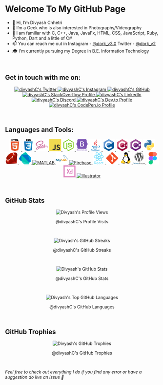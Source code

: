 # Welcome To My GitHub Page #

- 👋 Hi, I’m Divyash Chhetri
- 👀 I’m a Geek who is also interested in Photography/Videography
- 🌱 I am familiar with C, C++, Java, JavaFx, HTML, CSS, JavaScript, Ruby, Python, Dart and a little of C#
- 📫 You can reach me out in Instagram - [@dork_v3.0](https://www.instagram.com/dork_v3.0) Twitter - [@dork_v2](https://www.twitter.com/dork_v2)
- 🎓 I'm currently pursuing my Degree in B.E. Information Technology

<br />


## Get in touch with me on: ##

<p align="center">
 <a href="https://twitter.com/dork_v2" target="_blank">
  <img src="https://github.com/divyashC/devicon/blob/master/icons/twitter/twitter-original.svg" alt="divyashC's Twitter" />     
 </a>
 <a href="https://www.instagram.com/dork_v3.0/" target="_blank">
  <img src="https://raw.githubusercontent.com/rahuldkjain/github-profile-readme-generator/master/src/images/icons/Social/instagram.svg" alt="divyashC's Instagram" />    
 </a>
 <a href="https://github.com/divyashC/" target="_blank">
  <img src="https://github.com/divyashC/devicon/blob/master/icons/github/github-original.svg" alt="divyashC's GitHub" />    
 </a>
 <a href="https://stackoverflow.com/users/15124365" target="_blank">
  <img src="https://raw.githubusercontent.com/rahuldkjain/github-profile-readme-generator/master/src/images/icons/Social/stack-overflow.svg" alt="divyashC's StackOverflow Profile" />    
 </a>
 <a href="https://www.linkedin.com/in/divyash-c-b72a58127/" target="_blank">
  <img src="https://github.com/divyashC/devicon/blob/master/icons/linkedin/linkedin-original.svg" alt="divyashC's LinkedIn" />    
 </a>
 <a href="https://discord.com/users/Dork#0448" target="_blank">
  <img src="https://raw.githubusercontent.com/rahuldkjain/github-profile-readme-generator/master/src/images/icons/Social/discord.svg" alt="divyashC's Discord" />
 </a>
 <a href="https://dev.to/divyashc" target="_blank">
  <img src="https://raw.githubusercontent.com/rahuldkjain/github-profile-readme-generator/master/src/images/icons/Social/devto.svg" alt="divyashC's Dev.to Profile" />    
 </a>
 <a href="https://codepen.io/divyashc" target="_blank">
  <img src="https://raw.githubusercontent.com/rahuldkjain/github-profile-readme-generator/master/src/images/icons/Social/codepen.svg" alt="divyashC's CodePen.io Profile" />    
 </a>
<!--  <a href="mailto:divyashchhetri@gmail.com" target="_blank">
  <img src="https://img.shields.io/badge/email-3357C0?style=for-the-badge&logo=gmail&logoColor=white" alt="divyashC's email - divyashchhetri@gmail.com" />    
 </a> -->
</p>

<br/>


## Languages and Tools: ##

<p align="center">
    <a href="https://developer.mozilla.org/en-US/docs/Web/HTML" target="_blank"> <img
            src="https://raw.githubusercontent.com/devicons/devicon/master/icons/html5/html5-original-wordmark.svg"
            alt="HTML" width="40" height="40" /> </a>
    <a href="https://developer.mozilla.org/en-US/docs/Web/CSS" target="_blank"> <img
            src="https://raw.githubusercontent.com/devicons/devicon/master/icons/css3/css3-original-wordmark.svg"
            alt="CSS" width="40" height="40" /> </a>
    <a href="https://sass-lang.com/documentation" target="_blank">
        <img src="https://github.com/devicons/devicon/blob/master/icons/sass/sass-original.svg" alt="SASS" width="40"
            height="40" /> </a>
    <a href="https://developer.mozilla.org/en-US/docs/Web/JavaScript" target="_blank"> <img
            src="https://raw.githubusercontent.com/devicons/devicon/master/icons/javascript/javascript-original.svg"
            alt="JavaScript" width="40" height="40" /> </a>
    <a href="https://nodejs.org/en/" target="_blank">
        <img src="https://github.com/devicons/devicon/blob/master/icons/nodejs/nodejs-original.svg" alt="Node Js"
            width="40" height="40" /> </a>
    <a href="https://getbootstrap.com" target="_blank">
        <img src="https://raw.githubusercontent.com/devicons/devicon/master/icons/bootstrap/bootstrap-plain-wordmark.svg"
            alt="Bootstrap" width="40" height="40" /> </a>
    <a href="https://www.java.com" target="_blank"> <img
            src="https://raw.githubusercontent.com/devicons/devicon/master/icons/java/java-original.svg" alt="java"
            width="40" height="40" /> </a>
    <a href="https://www.cprogramming.com/" target="_blank"> <img
            src="https://raw.githubusercontent.com/devicons/devicon/master/icons/c/c-original.svg" alt="C" width="40"
            height="40" /> </a>
    <a href="https://docs.microsoft.com/en-us/cpp/?view=msvc-170" target="_blank"> <img
            src="https://github.com/devicons/devicon/blob/master/icons/cplusplus/cplusplus-original.svg" alt="C++"
            width="40" height="40" /> </a>
    <a href="https://docs.microsoft.com/en-us/dotnet/csharp/" target="_blank"> <img
            src="https://github.com/devicons/devicon/blob/master/icons/csharp/csharp-original.svg" alt="C#" width="40" height="40" /> </a>
    <a href="https://www.python.org" target="_blank"> <img
            src="https://raw.githubusercontent.com/devicons/devicon/master/icons/python/python-original.svg"
            alt="Python" width="40" height="40" /> </a>
    <a href="https://ruby-doc.org/" target="_blank"> <img
            src="https://github.com/devicons/devicon/blob/master/icons/ruby/ruby-original.svg" alt="Ruby" width="40"
            height="40" /> </a>
    <a href="https://dart.dev/guides" target="_blank">
        <img src="https://github.com/devicons/devicon/blob/master/icons/dart/dart-original.svg" alt="Dart" width="40"
            height="40" /> </a>
     <a href="https://www.mathworks.com/products/matlab.html" target="_blank">
        <img src="https://github.com/divyashC/devicon/blob/master/icons/matlab/matlab-original.svg"
            alt="MATLAB" width="40" height="40" /> </a>
    <a href="https://www.mysql.com/" target="_blank"> <img
            src="https://raw.githubusercontent.com/devicons/devicon/master/icons/mysql/mysql-original-wordmark.svg"
            alt="MySQL" width="40" height="40" /> </a>
    <a href="https://firebase.google.com/" target="_blank"> <img
            src="https://github.com/divyashC/devicon/blob/master/icons/firebase/firebase-plain.svg"
            alt="Firebase" width="40" height="40" /> </a>
    <a href="https://reactjs.org/" target="_blank"> <img
            src="https://raw.githubusercontent.com/devicons/devicon/master/icons/react/react-original-wordmark.svg"
            alt="ReactJs" width="40" height="40" /> </a>
    <a href="https://git-scm.com/" target="_blank">
        <img src="https://github.com/devicons/devicon/blob/master/icons/git/git-original.svg" alt="Git" width="40"
            height="40" /> </a>
    <a href="https://www.linux.org/" target="_blank">
        <img src="https://github.com/devicons/devicon/blob/master/icons/linux/linux-original.svg" alt="Linux" width="40"
            height="40" /> </a>
    <a href="https://wordpress.com/" target="_blank">
        <img src="https://github.com/devicons/devicon/blob/master/icons/wordpress/wordpress-original.svg"
            alt="Wordpress" width="40" height="40" /> </a>
    <a href="https://www.figma.com/" target="_blank">
        <img src="https://github.com/devicons/devicon/blob/master/icons/figma/figma-original.svg" alt="Figma" width="40"
            height="40" /> </a>
    <a href="https://www.adobe.com/products/xd.html" target="_blank">
        <img src="https://github.com/devicons/devicon/blob/master/icons/xd/xd-line.svg" alt="Xd" width="40"
            height="40" /> </a>
    <a href="https://www.adobe.com/products/illustrator.html" target="_blank">
        <img src="https://github.com/divyashC/devicon/blob/master/icons/illustrator/illustrator-line.svg" alt="Illustrator" width="40"
            height="40" /> </a>
</p>
 
 
<br/>
  
## GitHub Stats ##

<p align="center"> <img src="https://komarev.com/ghpvc/?username=divyashC&style=flat-square@color=yellow" alt="Divyash's Profile Views" width="220" height="40"/> </p>
<p align="center">@divyashC's Profile Visits</p>

<br />

<p align="center"> <img src="https://github-readme-streak-stats.herokuapp.com/?user=divyashC&theme=chartreuse-dark&date_format=j%20M%5B%20Y%5D&fire=FFCB2B" alt="Divyash's GitHub Streaks"/> </p>
<p align="center">@divyashC's GitHub Streaks</p>

<br />

<p align="center">
  <img src="https://github-readme-stats.vercel.app/api/?username=divyashC&show_icons=true&title_color=fff&icon_color=79ff97&text_color=9f9f9f&bg_color=151515" alt="Divyash's GitHub Stats" />
</p>
<p align="center">@divyashC's GitHub Stats</p>

<br/>

<p align="center">
  <img src="https://github-readme-stats.vercel.app/api/top-langs/?username=divyashC&hide=TeX&layout=compact&title_color=fff&icon_color=79ff97&text_color=9f9f9f&bg_color=151515" alt="Divyash's Top GitHub Languages" />
</p>
<p align="center">@divyashC's GitHub Languages</p>

<br/>

## GitHub Trophies ##

<p align="center"><img src="https://github-profile-trophy.vercel.app/?username=divyashc&row=2&column=4" alt="Divyash's GitHub Trophies" /></p>
<p align="center">@divyashC's GitHub Trophies</p>

<br/>

*Feel free to check out everything I do  if you find any error or have a suggestion do live an issue 🚩*
